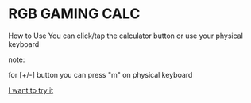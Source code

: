 RGB GAMING CALC
===============

How to Use
You can click/tap the calculator button or use your physical keyboard

note:

for [+/-] button you can press "m" on physical keyboard

[I want to try it](https://github.com/alfandevt/odin-calculator)


